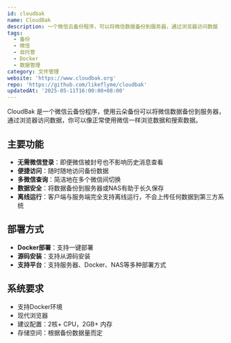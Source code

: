 ```yaml
---
id: cloudbak
name: CloudBak
description: 一个微信云备份程序，可以将微信数据备份到服务器，通过浏览器访问数据
tags:
  - 备份
  - 微信
  - 自托管
  - Docker
  - 数据管理
category: 文件管理
website: 'https://www.cloudbak.org'
repo: 'https://github.com/likeflyme/cloudbak'
updatedAt: '2025-05-11T16:00:00+08:00'
---
```


CloudBak 是一个微信云备份程序，使用云朵备份可以将微信数据备份到服务器，通过浏览器访问数据，你可以像正常使用微信一样浏览数据和搜索数据。

## 主要功能

- **无需微信登录**：即便微信被封号也不影响历史消息查看
- **便捷访问**：随时随地访问备份数据
- **多微信查询**：简洁地在多个微信间切换
- **数据安全**：将数据备份到服务器或NAS有助于长久保存
- **离线运行**：客户端与服务端完全支持离线运行，不会上传任何数据到第三方系统

## 部署方式

- **Docker部署**：支持一键部署
- **源码安装**：支持从源码安装
- **支持平台**：支持服务器、Docker、NAS等多种部署方式

## 系统要求

- 支持Docker环境
- 现代浏览器
- 建议配置：2核+ CPU，2GB+ 内存
- 存储空间：根据备份数据量而定 